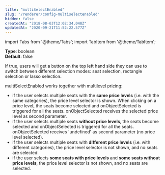 ```yaml
---
title: "multiSelectEnabled"
slug: "/renderer/config-multiselectenabled"
hidden: false
createdAt: "2018-08-03T12:02:34.048Z"
updatedAt: "2020-09-21T11:52:22.577Z"
---
```


import Tabs from '@theme/Tabs';
import TabItem from '@theme/TabItem';

**Type**: boolean  
**Default**: false  

If true, users will get a button on the top left hand side they can use to switch between different selection modes: seat selection, rectangle selection or lasso selection.

multiSelectEnabled works together with [multilevel pricing](http://support.seats.io/integrating-seats-io/multilevel-pricing):

* if the user selects multiple seats with the **same price levels** (i.e. with the same categories), the price level selector is shown. When clicking on a price level, the seats become selected and onObjectSelected is triggered for all the seats. onObjectSelected receives the selected price level as second parameter.
* if the user selects multiple seats **without price levels**, the seats become selected and onObjectSelected is triggered for all the seats. onObjectSelected receives 'undefined' as second parameter (no price level selected).
* if the user selects multiple seats with **different price levels** (i.e. with different categories), the price level selector is not shown, and no seats are selected.
* if the user selects **some seats with price levels** and **some seats without price levels**, the price level selector is not shown, and no seats are selected.
